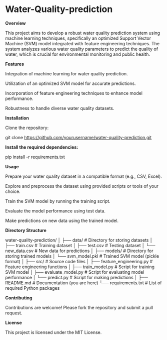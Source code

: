 # Water-Quality-prediction

**Overview**


This project aims to develop a robust water quality prediction system using machine learning techniques, specifically an optimized Support Vector Machine (SVM) model integrated with feature engineering techniques. The system analyzes various water quality parameters to predict the quality of water, which is crucial for environmental monitoring and public health.

**Features**


Integration of machine learning for water quality prediction.

Utilization of an optimized SVM model for accurate predictions.

Incorporation of feature engineering techniques to enhance model performance.

Robustness to handle diverse water quality datasets.

**Installation**

Clone the repository:

git clone https://github.com/yourusername/water-quality-prediction.git

**Install the required dependencies:**

pip install -r requirements.txt

**Usage**

Prepare your water quality dataset in a compatible format (e.g., CSV, Excel).

Explore and preprocess the dataset using provided scripts or tools of your choice.

Train the SVM model by running the training script.

Evaluate the model performance using test data.

Make predictions on new data using the trained model.

**Directory Structure**

water-quality-prediction/
│
├── data/                      # Directory for storing datasets
│   ├── train.csv              # Training dataset
│   ├── test.csv               # Testing dataset
│   └── new_data.csv           # New data for predictions
│
├── models/                    # Directory for storing trained models
│   └── svm_model.pkl          # Trained SVM model (pickle format)
│
├── src/                       # Source code files
│   ├── feature_engineering.py # Feature engineering functions
│   ├── train_model.py         # Script for training SVM model
│   ├── evaluate_model.py      # Script for evaluating model performance
│   └── predict.py             # Script for making predictions
│
├── README.md                  # Documentation (you are here)
└── requirements.txt           # List of required Python packages

**Contributing**

Contributions are welcome! Please fork the repository and submit a pull request.

**License**

This project is licensed under the MIT License.



